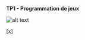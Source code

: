 **TP1 - Programmation de jeux**

![alt text](https://media.giphy.com/media/KcicD57LYlFWhWhXVL/giphy.gif)

[x]
